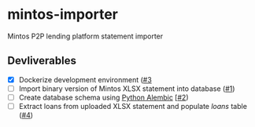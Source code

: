 # mintos-importer
Mintos P2P lending platform statement importer

## Devliverables
- [X] Dockerize development environment ([#3][p3]
- [ ] Import binary version of Mintos XLSX statement into database ([#1][i1])
- [ ] Create database schema using [Python Alembic](https://alembic.sqlalchemy.org/) [[#2][i2])
- [ ] Extract loans from uploaded XLSX statement and populate *loans* table ([#4][i4])

[i1]: https://github.com/PERLUR/mintos-statement-importer/issues/1
[i2]: https://github.com/PERLUR/mintos-statement-importer/issues/2
[p3]: https://github.com/PERLUR/mintos-importer/pull/3
[i4]: https://github.com/PERLUR/mintos-statement-importer/issues/4